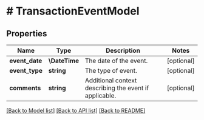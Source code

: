 # # TransactionEventModel

## Properties

Name | Type | Description | Notes
------------ | ------------- | ------------- | -------------
**event_date** | **\DateTime** | The date of the event. | [optional]
**event_type** | **string** | The type of event. | [optional]
**comments** | **string** | Additional context describing the event if applicable. | [optional]

[[Back to Model list]](../../README.md#models) [[Back to API list]](../../README.md#endpoints) [[Back to README]](../../README.md)

